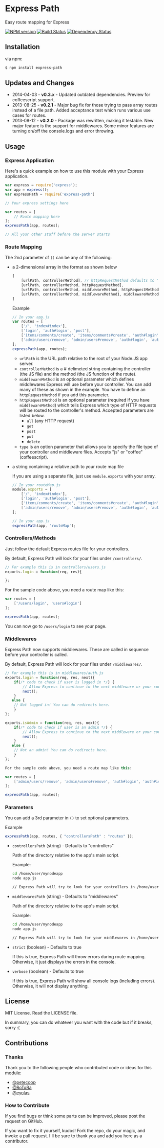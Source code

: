 # Express Path

Easy route mapping for Express

[![NPM version](https://badge.fury.io/js/express-path.png)](http://badge.fury.io/js/express-path)
[![Build Status](https://travis-ci.org/hyubs/express-path.png?branch=master)](https://travis-ci.org/hyubs/express-path)
[![Dependency Status](https://gemnasium.com/hyubs/express-path.png)](https://gemnasium.com/hyubs/express-path)

## Installation

via npm:

```bash
$ npm install express-path
```

## Updates and Changes

* 2014-04-03 - __v0.3.x__ - Updated outdated dependencies. Preview for coffeescript support.
* 2013-08-25 - __v0.2.1__ - Major bug fix for those trying to pass array routes instead of a file path. Added acceptance test which runs various use cases for routes.
* 2013-08-12 - __v0.2.0__ - Package was rewritten, making it testable. New major feature is the support for middlewares. Some minor features are turning on/off the console.logs and error throwing.

## Usage

### Express Application

Here's a quick example on how to use this module with your Express application.

```javascript
var express = require('express');
var app = express();
var expressPath = require('express-path')

// Your express settings here

var routes = [
	// Route mapping here
];
expressPath(app, routes);

// All your other stuff before the server starts
```

### Route Mapping

The 2nd parameter of `()` can be any of the following:

* 	a 2-dimensional array in the format as shown below

	```javascript
	[
		[urlPath, controllerMethod], // httpRequestMethod defaults to 'all'
		[urlPath, controllerMethod, httpRequestMethod],
		[urlPath, controllerMethod, middlewareMethod, httpRequestMethod],
		[urlPath, controllerMethod, middlewareMethod1, middlewareMethod2, ... , httpRequestMethod], // etc
	]
	```

	Example

	```javascript
	// In your app.js
	var routes = [
		['/', 'index#index'],
		['login', 'auth#login', 'post'],
		['items/comments/create', 'items/comments#create', 'auth#login', 'post'],
		['admin/users/remove', 'admin/users#remove', 'auth#login', 'auth#isAdmin', 'post']
	];
	expressPath(app, routes);
	```

	* 	`urlPath` is the URL path relative to the root of your Node.JS app server.
	* 	`controllerMethod` is a \# delimeted string containing the controller (the JS file) and the method (the JS function of the route).
	* 	`middlewareMethod` is an optional parameter which defines middlewares Express will use before your controller. You can add many of these as shown in the example. You have to define an `httpRequestMethod` if you add this parameter.
	* 	`httpRequestMethod` is an optional parameter (required if you have `middlewareMethod`) which tells Express which type of HTTP requests will be routed to the controller's method. Accepted parameters are listed below.
		* 	`all` (any HTTP request)
		*	`get`
		* 	`post`
		* 	`put`
		* 	`delete`
	* 	`type` is an option parameter that allows you to specify the file type of your controller and middleware files. Accepts "js" or "coffee" (coffeescript).

* 	a string containing a relative path to your route map file

	If you are using a separate file, just use `module.exports` with your array.

	```javascript
	// In your routeMap.js
	module.exports = [
		['/', 'index#index'],
		['login', 'auth#login', 'post'],
		['items/comments/create', 'items/comments#create', 'auth#login', 'post'],
		['admin/users/remove', 'admin/users#remove', 'auth#login', 'auth#isAdmin', 'post']
	];

	// In your app.js
	expressPath(app, 'routeMap');
	```


### Controllers/Methods

Just follow the default Express routes file for your controllers.

By default, Express Path will look for your files under `/controllers/`.

```javascript
// For example this is in controllers/users.js
exports.login = function(req, res){

};
```

For the sample code above, you need a route map like this:

```javascript
var routes = [
	['/users/login', 'users#login']
];

expressPath(app, routes);
```

You can now go to `/users/login` to see your page.


### Middlewares

Express Path now supports middlewares. These are called in sequence before your controller is called.

By default, Express Path will look for your files under `/middlewares/`.

```javascript
// For example this is in middlewares/auth.js
exports.login = function(req, res, next){
	if(/* code to check if user is logged in */) {
		// Allow Express to continue to the next middleware or your controller
		next();
	}
   else {
   	// Not logged in! You can do redirects here.
	}
};

exports.isAdmin = function(req, res, next){
	if(/* code to check if user is an admin */) {
		// Allow Express to continue to the next middleware or your controller
		next();
	}
   else {
   	// Not an admin! You can do redirects here.
	}
};

For the sample code above, you need a route map like this:

var routes = [
	['admin/users/remove', 'admin/users#remove', 'auth#login', 'auth#isAdmin', 'post']
];

expressPath(app, routes);
```


### Parameters

You can add a 3rd parameter in `()` to set optional parameters.

Example

```javascript
expressPath(app, routes, { "controllersPath" : "routes" });
```

*	`controllersPath` (string) - Defaults to "controllers"

	Path of the directory relative to the app's main script.

	Example:

	```bash
	cd /home/user/mynodeapp
	node app.js

	// Express Path will try to look for your controllers in /home/user/mynodeapp/controllers
	```

*	`middlewaresPath` (string) - Defaults to "middlewares"

	Path of the directory relative to the app's main script.

	Example:

	```bash
	cd /home/user/mynodeapp
	node app.js

	// Express Path will try to look for your middlewares in /home/user/mynodeapp/middlewares
	```

*	`strict` (boolean) - Defaults to true

	If this is true, Express Path will throw errors during route mapping. Otherwise, it just displays the errors in the console.

*	`verbose` (boolean) - Defaults to true

	If this is true, Express Path will show all console logs (including errors). Otherwise, it will not display anything.



## License

MIT License. Read the LICENSE file.

In summary, you can do whatever you want with the code but if it breaks, sorry :(


## Contributions

### Thanks

Thank you to the following people who contributed code or ideas for this module:

* [@petecoop](https://github.com/petecoop)
* [@RoToRa](http://www.reddit.com/user/RoToRa)
* [@eyolas](https://github.com/eyolas)

### How to Contribute

If you find bugs or think some parts can be improved, please post the request on GitHub.

If you want to fix it yourself, kudos! Fork the repo, do your magic, and invoke a pull request. I'll be sure to thank you and add you here as a contributor.
